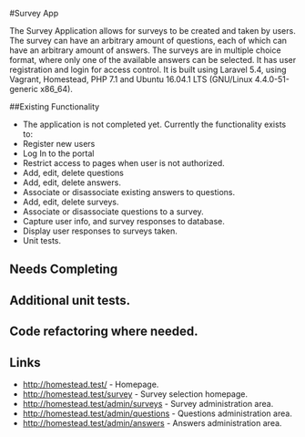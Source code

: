 #Survey App

The Survey Application allows for surveys to be created and taken by users.  The survey can have an arbitrary amount of questions, each of which can have an arbitrary amount of answers.  The surveys are in multiple choice format, where only one of the available answers can be selected. It has user registration and login for access control.  It is built using Laravel 5.4, using Vagrant, Homestead, PHP 7.1 and Ubuntu 16.04.1 LTS (GNU/Linux 4.4.0-51-generic x86_64).


##Existing Functionality

* The application is not completed yet.  Currently the functionality exists to:
* Register new users
* Log In to the portal
* Restrict access to pages when user is not authorized.
* Add, edit, delete questions
* Add, edit, delete answers.
* Associate or disassociate existing answers to questions.
* Add, edit, delete surveys.
* Associate or disassociate questions to a survey. 
* Capture user info, and survey responses to database.
* Display user responses to surveys taken.
* Unit tests.

## Needs Completing

## Additional unit tests.
## Code refactoring where needed.

## Links

* http://homestead.test/  -  Homepage.
* http://homestead.test/survey  -  Survey selection homepage.
* http://homestead.test/admin/surveys  -  Survey administration area.
* http://homestead.test/admin/questions  -  Questions administration area.
* http://homestead.test/admin/answers  -  Answers administration area.



